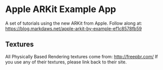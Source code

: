 # Apple ARKit Example App

A set of tutorials using the new ARKit from Apple.  Follow along at: https://blog.markdaws.net/apple-arkit-by-example-ef1c8578fb59



## Textures
All Physically Based Rendering textures come from: http://freepbr.com/ If you use any of their textures, please link back to their site.
